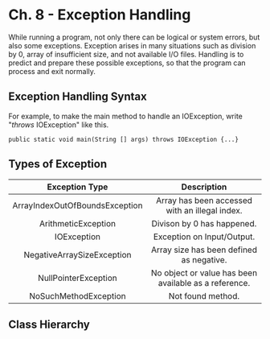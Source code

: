 # Ch. 8 - Exception Handling
While running a program, not only there can be logical or system errors, but also some exceptions.
Exception arises in many situations such as division by 0, array of insufficient size, and not available I/O files.
Handling is to predict and prepare these possible exceptions, so that the program can process and exit normally.

## Exception Handling Syntax
For example, to make the main method to handle an IOException, write "*throws* IOException" like this.

    public static void main(String [] args) throws IOException {...}

## Types of Exception

| Exception Type | Description |
| :-: | :-: |
| ArrayIndexOutOfBoundsException | Array has been accessed with an illegal index. |
| ArithmeticException | Divison by 0 has happened. |
| IOException | Exception on Input/Output. |
| NegativeArraySizeException | Array size has been defined as negative. |
| NullPointerException | No object or value has been available as a reference. |
| NoSuchMethodException | Not found method. |

## Class Hierarchy
